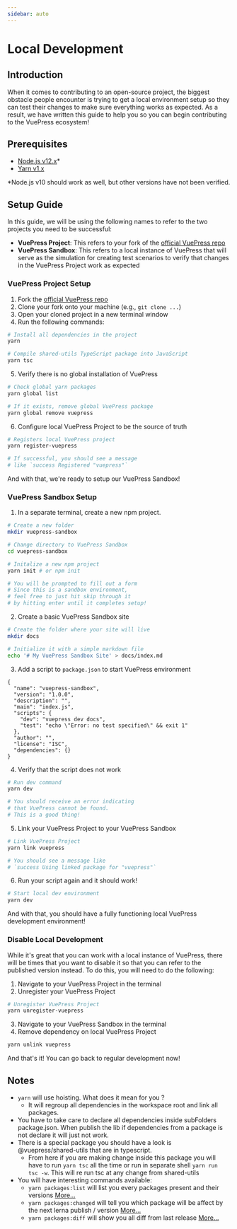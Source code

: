 ```yaml
---
sidebar: auto
---
```


# Local Development

## Introduction

When it comes to contributing to an open-source project, the biggest obstacle people encounter is trying to get a local environment setup so they can test their changes to make sure everything works as expected. As a result, we have written this guide to help you so you can begin contributing to the VuePress ecosystem!

## Prerequisites

- [Node.js v12.x](https://nodejs.org/en/)\*
- [Yarn v1.x](https://classic.yarnpkg.com/)

\*Node.js v10 should work as well, but other versions have not been verified.

## Setup Guide

In this guide, we will be using the following names to refer to the two projects you need to be successful:

- **VuePress Project**: This refers to your fork of the [official VuePress repo](https://github.com/vuejs/vuepress/)
- **VuePress Sandbox**: This refers to a local instance of VuePress that will serve as the simulation for creating test scenarios to verify that changes in the VuePress Project work as expected

### VuePress Project Setup

1. Fork the [official VuePress repo](https://github.com/vuejs/vuepress/)
1. Clone your fork onto your machine (e.g., `git clone ...`)
1. Open your cloned project in a new terminal window
1. Run the following commands:

```bash
# Install all dependencies in the project
yarn

# Compile shared-utils TypeScript package into JavaScript
yarn tsc
```

5. Verify there is no global installation of VuePress

```bash
# Check global yarn packages
yarn global list

# If it exists, remove global VuePress package
yarn global remove vuepress
```

6. Configure local VuePress Project to be the source of truth

```bash
# Registers local VuePress project
yarn register-vuepress

# If successful, you should see a message
# like `success Registered "vuepress"`
```

And with that, we're ready to setup our VuePress Sandbox!

### VuePress Sandbox Setup

1. In a separate terminal, create a new npm project.

```bash
# Create a new folder
mkdir vuepress-sandbox

# Change directory to VuePress Sandbox
cd vuepress-sandbox

# Initalize a new npm project
yarn init # or npm init

# You will be prompted to fill out a form
# Since this is a sandbox environment,
# feel free to just hit skip through it
# by hitting enter until it completes setup!
```

2. Create a basic VuePress Sandbox site

```bash
# Create the folder where your site will live
mkdir docs

# Initialize it with a simple markdown file
echo '# My VuePress Sandbox Site' > docs/index.md
```

3. Add a script to `package.json` to start VuePress environment

```json{7}
{
  "name": "vuepress-sandbox",
  "version": "1.0.0",
  "description": "",
  "main": "index.js",
  "scripts": {
    "dev": "vuepress dev docs",
    "test": "echo \"Error: no test specified\" && exit 1"
  },
  "author": "",
  "license": "ISC",
  "dependencies": {}
}
```

4. Verify that the script does not work

```bash
# Run dev command
yarn dev

# You should receive an error indicating
# that VuePress cannot be found.
# This is a good thing!
```

5. Link your VuePress Project to your VuePress Sandbox

```bash
# Link VuePress Project
yarn link vuepress

# You should see a message like
# `success Using linked package for "vuepress"`
```

6. Run your script again and it should work!

```bash
# Start local dev environment
yarn dev
```

And with that, you should have a fully functioning local VuePress development environment!

### Disable Local Development

While it's great that you can work with a local instance of VuePress, there will be times that you want to disable it so that you can refer to the published version instead. To do this, you will need to do the following:

1. Navigate to your VuePress Project in the terminal
1. Unregister your VuePress Project

```bash
# Unregister VuePress Project
yarn unregister-vuepress
```

3. Navigate to your VuePress Sandbox in the terminal
1. Remove dependency on local VuePress Project

```bash
yarn unlink vuepress
```

And that's it! You can go back to regular development now!

## Notes

- `yarn` will use hoisting. What does it mean for you ?
  - It will regroup all dependencies in the workspace root and link all packages.
- You have to take care to declare all dependencies inside subFolders package.json. When publish the lib if dependencies from a package is not declare it will just not work.
- There is a special package you should have a look is @vuepress/shared-utils that are in typescript.
  - From here if you are making change inside this package you will have to run `yarn tsc` all the time or run in separate shell `yarn run tsc -w`. This will re run tsc at any change from shared-utils
- You will have interesting commands available:
  - `yarn packages:list` will list you every packages present and their versions [More...](https://github.com/lerna/lerna/tree/master/commands/list#readme)
  - `yarn packages:changed` will tell you which package will be affect by the next lerna publish / version [More...](https://github.com/lerna/lerna/tree/master/commands/changed#readme)
  - `yarn packages:diff` will show you all diff from last release [More...](https://github.com/lerna/lerna/tree/master/commands/diff#readme)
